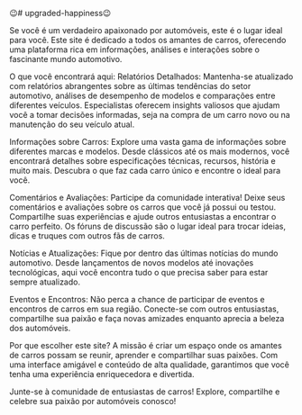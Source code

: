 😉# upgraded-happiness😉

Se você é um verdadeiro apaixonado por automóveis, este é o lugar ideal para você. Este site é dedicado a todos os amantes de carros, oferecendo uma plataforma rica em informações, análises e interações sobre o fascinante mundo automotivo.

O que você encontrará aqui:
Relatórios Detalhados: Mantenha-se atualizado com relatórios abrangentes sobre as últimas tendências do setor automotivo, análises de desempenho de modelos e comparações entre diferentes veículos. Especialistas oferecem insights valiosos que ajudam você a tomar decisões informadas, seja na compra de um carro novo ou na manutenção do seu veículo atual.

Informações sobre Carros: Explore uma vasta gama de informações sobre diferentes marcas e modelos. Desde clássicos até os mais modernos, você encontrará detalhes sobre especificações técnicas, recursos, história e muito mais. Descubra o que faz cada carro único e encontre o ideal para você.

Comentários e Avaliações: Participe da comunidade interativa! Deixe seus comentários e avaliações sobre os carros que você já possui ou testou. Compartilhe suas experiências e ajude outros entusiastas a encontrar o carro perfeito. Os fóruns de discussão são o lugar ideal para trocar ideias, dicas e truques com outros fãs de carros.

Notícias e Atualizações: Fique por dentro das últimas notícias do mundo automotivo. Desde lançamentos de novos modelos até inovações tecnológicas, aqui você encontra tudo o que precisa saber para estar sempre atualizado.

Eventos e Encontros: Não perca a chance de participar de eventos e encontros de carros em sua região. Conecte-se com outros entusiastas, compartilhe sua paixão e faça novas amizades enquanto aprecia a beleza dos automóveis.

Por que escolher este site?
A missão é criar um espaço onde os amantes de carros possam se reunir, aprender e compartilhar suas paixões. Com uma interface amigável e conteúdo de alta qualidade, garantimos que você tenha uma experiência enriquecedora e divertida.

Junte-se à comunidade de entusiastas de carros! Explore, compartilhe e celebre sua paixão por automóveis conosco!

